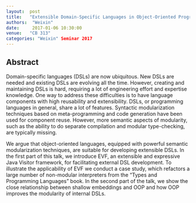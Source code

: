```yaml
--- 
layout:  post 
title:   "Extensible Domain-Specific Languages in Object-Oriented Programming"
authors:  "Weixin"
date:     2017-01-06 10:30:00
venue:   "CB 313"
categories: "Weixin" Seminar 2017
--- 
```

## Abstract

Domain-specific languages (DSLs) are now ubiquitous. New DSLs are needed and
existing DSLs are evolving all the time. However, creating and maintaining
DSLs
is hard, requiring a lot of engineering effort and expertise knowledge. One
way
to address these difficulties is to have language components with high
reusability and extensibility. DSLs, or programming languages in general,
share
a lot of features. Syntactic modularization techniques based on
meta-programming
and code generation have been used for component reuse. However, more
semantic
aspects of modularity, such as the ability to do separate compilation and
modular type-checking, are typically missing.

We argue that object-oriented languages, equipped with powerful semantic
modularization techniques, are suitable for developing extensible DSLs. In
the
first part of this talk, we introduce EVF, an extensible and expressive Java
Visitor framework, for facilitating external DSL development. To illustrate
the
applicability of EVF we conduct a case study, which refactors a large
number of
non-modular interpreters from the “Types and Programming Languages” book.
In the
second part of the talk, we show the close relationship between shallow
embeddings and OOP and how OOP improves the modularity of internal DSLs.


